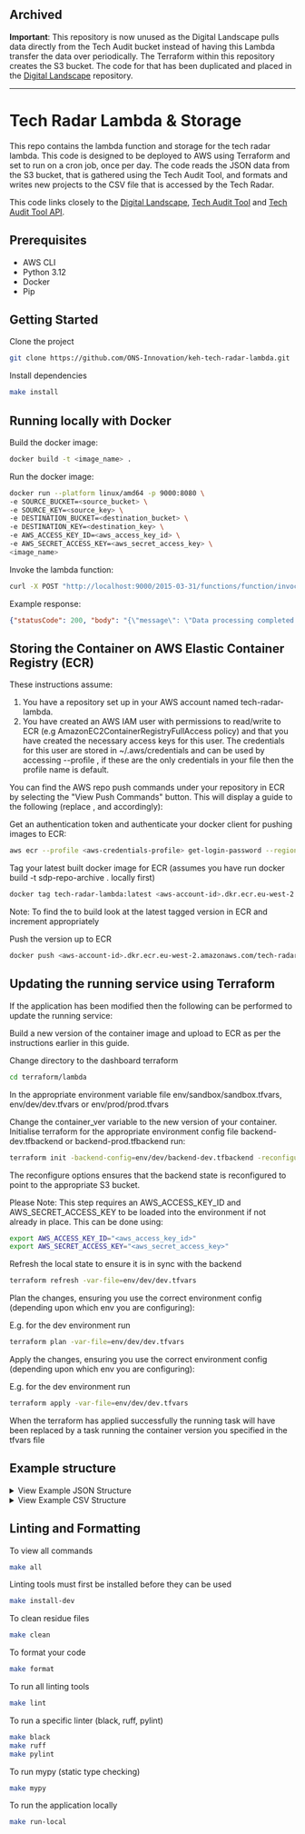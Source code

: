 ## Archived

**Important**: This repository is now unused as the Digital Landscape pulls data directly from the Tech Audit bucket instead of having this Lambda transfer the data over periodically. The Terraform within this repository creates the S3 bucket. The code for that has been duplicated and placed in the [Digital Landscape](https://github.com/ONS-Innovation/keh-digital-landscape) repository.

-----

# Tech Radar Lambda & Storage

This repo contains the lambda function and storage for the tech radar lambda. This code is designed to be deployed to AWS using Terraform and set to run on a cron job, once per day. The code reads the JSON data from the S3 bucket, that is gathered using the Tech Audit Tool, and formats and writes new projects to the CSV file that is accessed by the Tech Radar.

This code links closely to the [Digital Landscape](https://github.com/ONS-Innovation/keh-digital-landscape), [Tech Audit Tool](https://github.com/ONS-Innovation/keh-tech-audit-tool) and [Tech Audit Tool API](https://github.com/ONS-Innovation/keh-tech-audit-tool-api).

## Prerequisites

- AWS CLI
- Python 3.12
- Docker
- Pip

## Getting Started

Clone the project

```bash
git clone https://github.com/ONS-Innovation/keh-tech-radar-lambda.git
```

Install dependencies

```bash
make install
```

## Running locally with Docker


Build the docker image:

```bash
docker build -t <image_name> .
```

Run the docker image:

```bash
docker run --platform linux/amd64 -p 9000:8080 \
-e SOURCE_BUCKET=<source_bucket> \
-e SOURCE_KEY=<source_key> \
-e DESTINATION_BUCKET=<destination_bucket> \
-e DESTINATION_KEY=<destination_key> \
-e AWS_ACCESS_KEY_ID=<aws_access_key_id> \
-e AWS_SECRET_ACCESS_KEY=<aws_secret_access_key> \
<image_name>
```

Invoke the lambda function:

```bash
curl -X POST "http://localhost:9000/2015-03-31/functions/function/invocations" -d '{}'
```

Example response:

```JSON
{"statusCode": 200, "body": "{\"message\": \"Data processing completed successfully\", \"projects_in_json\": 14, \"existing_projects\": 34, \"new_projects_added\": 0, \"total_projects\": 34}"}
```

## Storing the Container on AWS Elastic Container Registry (ECR)

These instructions assume:

1. You have a repository set up in your AWS account named tech-radar-lambda.
2. You have created an AWS IAM user with permissions to read/write to ECR (e.g AmazonEC2ContainerRegistryFullAccess policy) and that you have created the necessary access keys for this user. The credentials for this user are stored in ~/.aws/credentials and can be used by accessing --profile <aws-credentials-profile>, if these are the only credentials in your file then the profile name is default.

You can find the AWS repo push commands under your repository in ECR by selecting the "View Push Commands" button. This will display a guide to the following (replace <aws-credentials-profile>, <aws-account-id> and <version> accordingly):

Get an authentication token and authenticate your docker client for pushing images to ECR:

```bash
aws ecr --profile <aws-credentials-profile> get-login-password --region eu-west-2 | docker login --username AWS --password-stdin <aws-account-id>.dkr.ecr.eu-west-2.amazonaws.com
```

Tag your latest built docker image for ECR (assumes you have run docker build -t sdp-repo-archive . locally first)

```bash
docker tag tech-radar-lambda:latest <aws-account-id>.dkr.ecr.eu-west-2.amazonaws.com/tech-radar-lambda:<version>
```

Note: To find the <version> to build look at the latest tagged version in ECR and increment appropriately

Push the version up to ECR

```bash
docker push <aws-account-id>.dkr.ecr.eu-west-2.amazonaws.com/tech-radar-lambda:<version>
```

## Updating the running service using Terraform

If the application has been modified then the following can be performed to update the running service:

Build a new version of the container image and upload to ECR as per the instructions earlier in this guide.

Change directory to the dashboard terraform

```bash
cd terraform/lambda
```

In the appropriate environment variable file env/sandbox/sandbox.tfvars, env/dev/dev.tfvars or env/prod/prod.tfvars

Change the container_ver variable to the new version of your container.
Initialise terraform for the appropriate environment config file backend-dev.tfbackend or backend-prod.tfbackend run:

```bash
terraform init -backend-config=env/dev/backend-dev.tfbackend -reconfigure
```

The reconfigure options ensures that the backend state is reconfigured to point to the appropriate S3 bucket.

Please Note: This step requires an AWS_ACCESS_KEY_ID and AWS_SECRET_ACCESS_KEY to be loaded into the environment if not already in place. This can be done using:

```bash
export AWS_ACCESS_KEY_ID="<aws_access_key_id>"
export AWS_SECRET_ACCESS_KEY="<aws_secret_access_key>"
```

Refresh the local state to ensure it is in sync with the backend

```bash
terraform refresh -var-file=env/dev/dev.tfvars
```

Plan the changes, ensuring you use the correct environment config (depending upon which env you are configuring):

E.g. for the dev environment run

```bash
terraform plan -var-file=env/dev/dev.tfvars
```

Apply the changes, ensuring you use the correct environment config (depending upon which env you are configuring):

E.g. for the dev environment run

```bash
terraform apply -var-file=env/dev/dev.tfvars
```

When the terraform has applied successfully the running task will have been replaced by a task running the container version you specified in the tfvars file

## Example structure

<details>
  <summary>View Example JSON Structure</summary>

    ```JSON
    {
    'user': [
        {
        'email': 'test@ons.gov.uk',
        'roles': ['Technical Contact', 'Editor'],
        'grade': 'SEO'
        },
        {
        'email': 'test.user@ons.gov.uk',
        'roles': ['Delivery Manager Contact'],
        'grade': 'HEO'
        }
    ],
    'details': [
        {
        'name': 'Forward Program Engineer',
        'short_name': 'FPE',
        'documentation_link': ['https://test.ons.gov.uk'],
        'project_description': 'Operative hybrid instruction set'
        }
    ],
    'developed': ['In-house', []],
    'source_control': [
        {
        'type': 'GitHub',
        'links': [
            {
            'description': 'systematic',
            'url': 'http://test.ons.gov.uk/Documentation'
            }
        ]
        }
    ],
    'architecture': {
        'hosting': {
        'type': ['Hybrid'],
        'details': ['AWS', 'Local']
        },
        'database': {
        'main': [],
        'others': ['DocumentDB']
        },
        'languages': {
        'main': ['Python'],
        'others': ['JavaScript', 'Java']
        },
        'frameworks': {
        'main': [],
        'others': ['Flask']
        },
        'cicd': {
        'main': [],
        'others': ['Github Actions']
        },
        'infrastructure': {
        'main': [],
        'others': ['Jenkins']
        }
    },
    'stage': 'Development'
    }
    ```

</details>

<details>
  <summary>View Example CSV Structure</summary>

    | Field | Value |
    | --- | --- |
    | Project | Test Project |
    | Project_Short | SDX |
    | Project_Area |  |
    | DST_Area |  |
    | Team |  |
    | Language_Main | Python |
    | Language_Others | VB6 |
    | Language_Frameworks |  |
    | Testing_Frameworks |  |
    | Hosted | GCP |
    | Messaging_Type | PubSub |
    | Containers |  |
    | Architectures |  |
    | Source_Control | GitLab |
    | Branching_Strategy |  |
    | Repo |  |
    | Static_Analysis |  |
    | Code_Formatter |  |
    | Package_Manager |  |
    | Security_Tools |  |
    | CICD | Concourse |
    | CICD_Orchestration | Kubernetes |
    | Monitoring | GCP Stackdriver |
    | Datastores |  |
    | Database_Technologies |  |
    | Data_Output_Formats | pck |
    | Business_Dashboards |  |
    | Integrations_ONS |  |
    | Integrations_External |  |
    | IAM_Services |  |
    | Cloud_Services | GCP Cloud Datastore |
    | Datasets_Used |  |
    | Project_Tools |  |
    | Other_Tools |  |
    | Documentation |  |
</details>

## Linting and Formatting

To view all commands

```bash
make all
```

Linting tools must first be installed before they can be used

```bash
make install-dev
```

To clean residue files

```bash
make clean
```

To format your code

```bash
make format
```

To run all linting tools

```bash
make lint
```

To run a specific linter (black, ruff, pylint)

```bash
make black
make ruff
make pylint
```

To run mypy (static type checking)

```bash
make mypy
```

To run the application locally

```bash
make run-local
```
